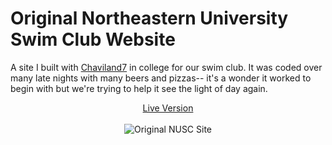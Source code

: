# Original Northeastern University Swim Club Website

A site I built with <a href="https://github.com/Chaviland7">Chaviland7</a> in college for our swim club. It was coded over many late nights with many beers and pizzas-- it's a wonder it worked to begin with but we're trying to help it see the light of day again.

<p align="center">
<a href="http://nusc.ryanleys.com">Live Version</a>
<br />
<br />
<img src="https://s29.postimg.org/t2032s1cn/swimclubscreengrab_copy.png" alt="Original NUSC Site" />
</p>
